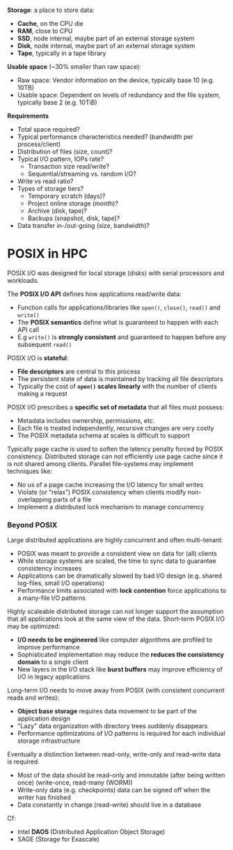 **Storage**: a place to store data:

* **Cache**, on the CPU die
* **RAM**, close to CPU
* **SSD**, node internal, maybe part of an external storage system
* **Disk**, node internal, maybe part of an external storage system
* **Tape**, typically in a tape library

**Usable space** (~30% smaller than raw space):

* Raw space: Vendor information on the device, typically base 10 (e.g. 10TB)
* Usable space: Dependent on levels of redundancy and the file system, typically base 2 (e.g. 10TiB)

**Requirements**

* Total space required?
* Typical performance characteristics needed? (bandwidth per process/client)
* Distribution of files (size, count)?
* Typical I/O pattern, IOPs rate?
  - Transaction size read/write?
  - Sequential/streaming vs. random I/O?
* Write vs read ratio?
* Types of storage tiers?
  - Temporary scratch (days)?
  - Project online storage (month)?
  - Archive (disk, tape)?
  - Backups (snapshot, disk, tape)?
* Data transfer in-/out-going (size, bandwidth)?

# POSIX in HPC

POSIX I/O was designed for local storage (disks) with serial processors and workloads.

The **POSIX I/O API** defines how applications read/write data:

* Function calls for applications/libraries like `open()`, `close()`, `read()` and `write()`
* The **POSIX semantics** define what is guaranteed to happen with each API call
* E.g `write()` is **strongly consistent** and guaranteed to happen before any subsequent `read()`

POSIX I/O is **stateful**:

* **File descriptors** are central to this process
* The persistent state of data is maintained by tracking all file descriptors
* Typically the cost of **`open()` scales linearly** with the number of clients making a request

POSIX I/O prescribes a **specific set of metadata** that all files must possess:

* Metadata includes ownership, permissions, etc.
* Each file is treated independently, recursive changes are very costly
* The POSIX metadata schema at scales is difficult to support

Typically page cache is used to soften the latency penalty forced by POSIX consistency. Distributed storage can not efficiently use page cache since it is not shared among clients. Parallel file-systems may implement techniques like:

* No us of a page cache increasing the I/O latency for small writes
* Violate (or “relax”) POSIX consistency when clients modify non-overlapping parts of a file
* Implement a distributed lock mechanism to manage concurrency 

### Beyond POSIX

Large distributed applications are highly concurrent and often multi-tenant:

* POSIX was meant to provide a consistent view on data for (all) clients
* While storage systems are scaled, the time to sync data to guarantee consistency increases
* Applications can be dramatically slowed by bad I/O design (e.g. shared log-files, small I/O operations)
* Performance limits associated with **lock contention** force applications to a many-file I/O patterns

Highly scaleable distributed storage can not longer support the assumption that all 
applications look at the same view of the data. Short-term POSIX I/O may be optimized:

* **I/O needs to be engineered** like computer algorithms are profiled to improve performance
* Sophisticated implementation may reduce the **reduces the consistency domain** to a single client
* New layers in the I/O stack like **burst buffers** may improve efficiency of I/O in legacy applications

Long-term I/O needs to move away from POSIX (with consistent concurrent reads and writes):

* **Object base storage** requires data movement to be part of the application design
* "Lazy" data organization with directory trees suddenly disappears
* Performance optimizations of I/O patterns is required for each individual storage infrastructure

Eventually a distinction between read-only, write-only and read-write data is required.

* Most of the data should be read-only and immutable (after being written once) (write-once, read-many (WORM))
* Write-only data (e.g. checkpoints) data can be signed off when the writer has finished
* Data constantly in change (read-write) should live in a database

Cf:

* Intel **DAOS** (Distributed Application Object Storage)
* SAGE (Storage for Exascale)
